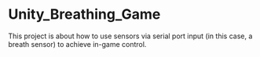 # Unity_Breathing_Game
This project is about how to use sensors via serial port input (in this case, a breath sensor) to achieve in-game control.
